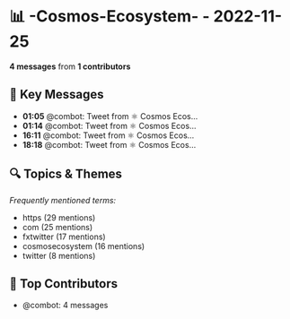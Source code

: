 # 📊 -Cosmos-Ecosystem- - 2022-11-25
**4 messages** from **1 contributors**

## 💬 Key Messages
- **01:05** @combot: [‌‌‌‌‎⁠](https://twitter.com/CosmosEcosystem/status/1595946636550684673)Tweet from ⚛️ Cosmos Ecos...
- **01:14** @combot: [‌‌‌‌‎⁠](https://twitter.com/CosmosEcosystem/status/1595948885729501186)Tweet from ⚛️ Cosmos Ecos...
- **16:11** @combot: [‌‌‌‌‎⁠](https://twitter.com/CosmosEcosystem/status/1596174680305827840)Tweet from ⚛️ Cosmos Ecos...
- **18:18** @combot: [‌‌‌‌‎⁠](https://twitter.com/CosmosEcosystem/status/1596206565169954816)Tweet from ⚛️ Cosmos Ecos...

## 🔍 Topics & Themes
*Frequently mentioned terms:*
- https (29 mentions)
- com (25 mentions)
- fxtwitter (17 mentions)
- cosmosecosystem (16 mentions)
- twitter (8 mentions)

## 👥 Top Contributors
- @combot: 4 messages